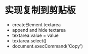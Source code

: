# 实现复制到剪贴板

- createElement textarea
- append and hide textarea
- textarea.value = value
- textarea.select()
- document.execCommand('Copy')
